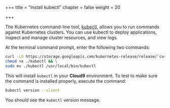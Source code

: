 +++
title = "Install kubectl"
chapter = false
weight = 20

+++

The Kubernetes command-line tool, [kubectl](https://kubernetes.io/docs/tasks/tools/install-kubectl/#install-kubectl-on-linux), allows you to run commands against Kubernetes clusters. You can use kubectl to deploy applications, inspect and manage cluster resources, and view logs.

At the terminal command prompt, enter the following two commands:

```sh
curl -LO https://storage.googleapis.com/kubernetes-release/release/`curl -s https://storage.googleapis.com/kubernetes-release/release/stable.txt`/bin/linux/amd64/kubectl && \
chmod +x ./kubectl && \
sudo mv ./kubectl /usr/local/bin/kubectl
```

This will install `kubectl` in your **Cloud9** environment. To test to make sure the command is installed properly, execute the command:

```sh
kubectl version --client
```

You should see the `kubectl` version message.
